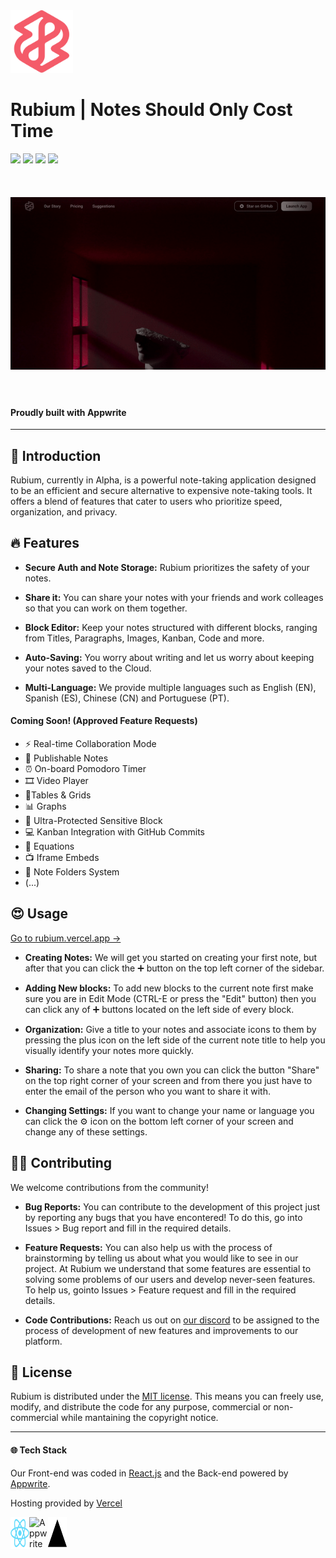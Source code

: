  <img height="100" src="/public/rubium-logomark.svg"/>

# Rubium | Notes Should Only Cost Time

![](https://img.shields.io/badge/Alpha-white)
![](https://img.shields.io/badge/Note_Taking-App-f45b69)
![](https://img.shields.io/github/issues/t4zzlerdeveloper/rubium?color=f45b69)
![](https://img.shields.io/github/license/t4zzlerdeveloper/rubium?color=f45b69)

  <img style="object-fit:contain" height="350" src="/src/assets/screenshots/landing.gif"/>

#### Proudly built with Appwrite

---

## 👋 Introduction

Rubium, currently in Alpha, is a powerful note-taking application designed to be an efficient and secure alternative to expensive note-taking tools. It offers a blend of features that cater to users who prioritize speed, organization, and privacy.

## 🔥 Features

* **Secure Auth and Note Storage:** Rubium prioritizes the safety of your notes.

* **Share it:** You can share your notes with your friends and work colleages so that you can work on them together.

* **Block Editor:** Keep your notes structured with different blocks, ranging from Titles, Paragraphs, Images, Kanban, Code and more.

* **Auto-Saving:** You worry about writing and let us worry about keeping your notes saved to the Cloud.

* **Multi-Language:** We provide multiple languages such as English (EN), Spanish (ES), Chinese (CN) and Portuguese (PT).

#### Coming Soon! (Approved Feature Requests)
- ⚡️ Real-time Collaboration Mode
- 📑 Publishable Notes
- ⏰ On-board Pomodoro Timer
- 🎞️ Video Player
- 🧱Tables & Grids
- 📊 Graphs
- 🔐 Ultra-Protected Sensitive Block
- 💻 Kanban Integration with GitHub Commits
- 🧮 Equations
- 📺 Iframe Embeds
- 📁 Note Folders System
- (...)

## 😍 Usage
[Go to rubium.vercel.app →](https://rubium.vercel.app)

* **Creating Notes:** We will get you started on creating your first note, but after that you can click the ➕ button on the top left corner of the sidebar.

* **Adding New blocks:** To add new blocks to the current note first make sure you are in Edit Mode (CTRL-E or press the "Edit" button) then you can click any of ➕ buttons located on the left side of every block.

* **Organization:** Give a title to your notes and associate icons to them by pressing the plus icon on the left side of the current note title to help you visually identify your notes more quickly.

* **Sharing:** To share a note that you own you can click the button "Share" on the top right corner of your screen and from there you just have to enter the email of the person who you want to share it with.

* **Changing Settings:** If you want to change your name or language you can click the ⚙️ icon on the bottom left corner of your screen and change any of these settings.

## 🧑‍💻 Contributing

We welcome contributions from the community!

* **Bug Reports:** You can contribute to the development of this project just by reporting any bugs that you have encontered! To do this, go into Issues > Bug report and fill in the required details.

* **Feature Requests:** You can also help us with the process of brainstorming by telling us about what you would like to see in our project. At Rubium we understand that some features are essential to solving some problems of our users and develop never-seen features. To help us, gointo Issues > Feature request and fill in the required details.

* **Code Contributions:** Reach us out on [our discord](https://discord.gg/twnjGqHZQn) to be assigned to the process of development of new features and improvements to our platform.

## 📄 License

Rubium is distributed under the [MIT license](https://github.com/t4zzlerdeveloper/rubium/blob/main/LICENSE). This means you can freely use, modify, and distribute the code for any purpose, commercial or non-commercial while mantaining the copyright notice.

---

#### 🌐 Tech Stack
Our Front-end was coded in [React.js](https://react.dev/) and the Back-end powered by [Appwrite](https://appwrite.io). 

Hosting provided by [Vercel](https://vercel.com/)
<div style="display:flex;">
  <img width="30" src="https://github.com/devicons/devicon/raw/master/icons/react/react-original.svg"/>
  <img width="30" alt="Appwrite" src="https://appwrite.io/assets/logomark/logo.svg"/>
  <img width="30" src="https://github.com/devicons/devicon/raw/master/icons/vercel/vercel-original.svg"/>
</div>




